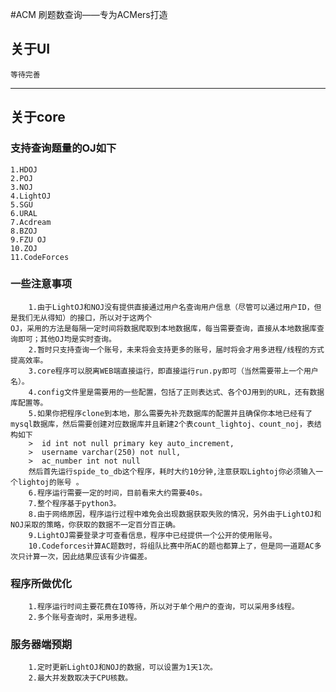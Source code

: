 #ACM 刷题数查询——专为ACMers打造

## 关于UI
    等待完善
***
## 关于core

### 支持查询题量的OJ如下
    1.HDOJ
    2.POJ
    3.NOJ
    4.LightOJ
    5.SGU
    6.URAL
    7.Acdream
    8.BZOJ
    9.FZU OJ
    10.ZOJ
    11.CodeForces

### 一些注意事项

        1.由于LightOJ和NOJ没有提供直接通过用户名查询用户信息（尽管可以通过用户ID，但是我们无从得知）的接口，所以对于这两个
    OJ，采用的方法是每隔一定时间将数据爬取到本地数据库，每当需要查询，直接从本地数据库查询即可；其他OJ均是实时查询。
        2.暂时只支持查询一个账号，未来将会支持更多的账号，届时将会才用多进程/线程的方式提高效率。
        3.core程序可以脱离WEB端直接运行，即直接运行run.py即可（当然需要带上一个用户名）。
        4.config文件里是需要用的一些配置，包括了正则表达式、各个OJ用到的URL，还有数据库配置等。
        5.如果你把程序clone到本地，那么需要先补充数据库的配置并且确保你本地已经有了mysql数据库，然后需要创建对应数据库并且新建2个表count_lightoj、count_noj，表结构如下
        >  id int not null primary key auto_increment,
        >  username varchar(250) not null,
        >  ac_number int not null
        然后首先运行spide_to_db这个程序，耗时大约10分钟,注意获取Lightoj你必须输入一个lightoj的账号 。
        6.程序运行需要一定的时间，目前看来大约需要40s。 
        7.整个程序基于python3。
        8.由于网络原因，程序运行过程中难免会出现数据获取失败的情况，另外由于LightOJ和NOJ采取的策略，你获取的数据不一定百分百正确。  
        9.LightOJ需要登录才可查看信息，程序中已经提供一个公开的使用账号。
        10.Codeforces计算AC题数时，将组队比赛中所AC的题也都算上了，但是同一道题AC多次只计算一次，因此结果应该有少许偏差。

### 程序所做优化
        1.程序运行时间主要花费在IO等待，所以对于单个用户的查询，可以采用多线程。
        2.多个账号查询时，采用多进程。
### 服务器端预期
        1.定时更新LightOJ和NOJ的数据，可以设置为1天1次。
        2.最大并发数取决于CPU核数。
